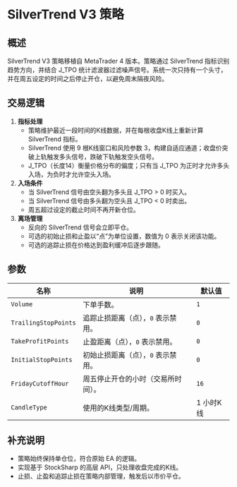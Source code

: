 # SilverTrend V3 策略

## 概述
SilverTrend V3 策略移植自 MetaTrader 4 版本。策略通过 SilverTrend 指标识别趋势方向，并结合 J_TPO 统计滤波器过滤噪声信号。系统一次只持有一个头寸，并在周五设定的时间之后停止开仓，以避免周末隔夜风险。

## 交易逻辑
1. **指标处理**
   - 策略维护最近一段时间的K线数据，并在每根收盘K线上重新计算 SilverTrend 指标。
   - SilverTrend 使用 9 根K线窗口和风险参数 3，构建自适应通道；收盘价突破上轨触发多头信号，跌破下轨触发空头信号。
   - J_TPO（长度14）衡量价格分布的偏度；只有当 J_TPO 为正时才允许多头入场，为负时才允许空头入场。
2. **入场条件**
   - 当 SilverTrend 信号由空头翻为多头且 J_TPO > 0 时买入。
   - 当 SilverTrend 信号由多头翻为空头且 J_TPO < 0 时卖出。
   - 周五超过设定的截止时间不再开新仓位。
3. **离场管理**
   - 反向的 SilverTrend 信号会立即平仓。
   - 可选的初始止损和止盈以“点”为单位设置，数值为 0 表示关闭该功能。
   - 可选的追踪止损在价格达到盈利缓冲后逐步跟随。

## 参数
| 名称 | 说明 | 默认值 |
| ---- | ---- | ------ |
| `Volume` | 下单手数。 | `1` |
| `TrailingStopPoints` | 追踪止损距离（点），`0` 表示禁用。 | `0` |
| `TakeProfitPoints` | 止盈距离（点），`0` 表示禁用。 | `0` |
| `InitialStopPoints` | 初始止损距离（点），`0` 表示禁用。 | `0` |
| `FridayCutoffHour` | 周五停止开仓的小时（交易所时间）。 | `16` |
| `CandleType` | 使用的K线类型/周期。 | 1 小时K线 |

## 补充说明
- 策略始终保持单仓位，符合原始 EA 的逻辑。
- 实现基于 StockSharp 的高层 API，只处理收盘完成的K线。
- 止损、止盈和追踪止损在策略内部管理，触发后以市价平仓。
